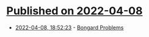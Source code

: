 # [Published on 2022-04-08](index.md)

* [2022-04-08, 18:52:23](https://news.ycombinator.com/item?id=30961061) - [Bongard Problems](http://www.foundalis.com/res/bps/bpidx.htm)
